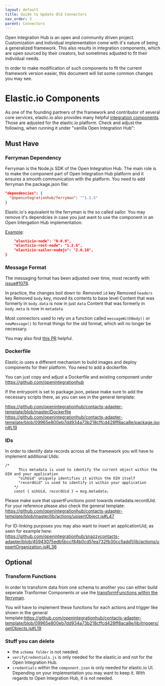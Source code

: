 ```yaml
---
layout: default
title: Guide to Update Old Connectors
nav_order: 3
parent: Connectors
---
```

Open Integration Hub is an open and community driven project. Customization and individual implementation come with it's nature of being a generalized framework. This also results in integration components, which are open sourced by their creators, but sometimes adjusted to fit their individual needs.

In order to make modification of such components to fit the current framework version easier, this document will list some common changes you may see.

# Elastic.io Components
As one of the founding partners of the framework and contributor of several core services, elastic.io also provides many helpful [integration components](https://github.com/elasticio). Those are adjusted for the elastic.io platform. Check and adjust the following, when running it under "vanilla Open Integration Hub":

## Must Have

### Ferryman Dependency
Ferryman is the Node.js SDK of the Open Integration Hub. The main role is to make the component part of Open Integration Hub platform and it ensures a smooth communication with the platform. You need to add ferryman the package.json file:

```json
"dependencies": {
  "@openintegrationhub/ferryman": "^1.1.5"
}
```
Elastic.io's equivalent to the ferryman is the so called sailor. You may remove it's dependcies in case you just want to use the component in an Open Intergation Hub implementation.

[Example](https://github.com/elasticio/sugarcrm-component/blob/69ea950d9ba57500d23b60dfc4d67a7c5eebdea8/package.json#L31-L33):

```json
    "elasticio-node": "0.0.9",
    "elasticio-rest-node": "1.2.6",
    "elasticio-sailor-nodejs": "2.6.18",
}
```

### Message Format
The messaging format has been adjusted over time, most recently with [issue#1078](https://github.com/openintegrationhub/openintegrationhub/issues/1078).

In practice, the changes boil down to:
Removed ```id``` key
Removed ```headers``` key
Removed ```body``` key, moved its contents to base level
Content that was formerly in ```body.data``` is now in just ```data```
Content that was formerly in ```body.meta``` is now in ```metadata```

Most connectors used to rely on a function called ```messageWithBody()``` or ```newMessage()``` to format things for the old format, which will no longer be necessary.

You may also find [this PR](https://github.com/openintegrationhub/snazzycontacts-adapter/commit/49aa1336f6c29d98c0bf86cac924e9c2da07adbf) helpful.

### Dockerfile
Elastic.io uses a different mechanism to build images and deploy components for their platform. You need to add a dockerfile.

You can just copy and adjust a Dockerfile and existing component under https://github.com/openintegrationhub

If the entrypoint is set to package.json, pelase make sure to add the necessary scripts there, as you can see in the general template:

https://github.com/openintegrationhub/contacts-adapter-template/blob/master/Dockerfile
https://github.com/openintegrationhub/contacts-adapter-template/blob/09965e800eb7dd934a73b218cffcd428ff8aca8e/package.json#L19

### IDs

In order to identify data records across all the framework you will have to implement additional UIds:

```
/*
      This metadata is used to identify the current object within the OIH and your application
      "oihUid" uniquely identifies it within the OIH itself
      "recordUid" is used to identify it within your application
    */
    const { oihUid, recordUid } = msg.metadata;
```
    

Please make sure that upsertFunctions point towards metadata.recordUid. For your reference please also check the general template: https://github.com/openintegrationhub/contacts-adapter-template/blob/master/lib/actions/upsertObject.js#L47

For ID-linking purposes you may also want to insert an applicationUid, as seen for example here:
https://github.com/openintegrationhub/snazzycontacts-adapter/blob/45943075edb5bccf84b0cd51ea732fb30cc5add1/lib/actions/upsertOrganization.js#L36

## Optional

### Transform Functions
In order to transform data from one schema to another you can either build seperate Tranformer Components or use the [transformFunctions within the ferryman](https://github.com/openintegrationhub/openintegrationhub/blob/master/lib/ferryman/lib/transformer.js).

You will have to implement these functions for each actions and trigger like shown in the general template:https://github.com/openintegrationhub/contacts-adapter-template/blob/09965e800eb7dd934a73b218cffcd428ff8aca8e/lib/triggers/getObjects.js#L19

### Stuff you can delete
- the ```schema folder``` is not needed.
- ```verifyCredentials.js``` is only needed for the elastic.io and not for the Open Integration Hub.
- ```credentials``` within the ```component.json``` is only needed for elastic.io UI. Depending on your implementation you may want to keep it. With regards to Open Integration Hub, it is not needed.
